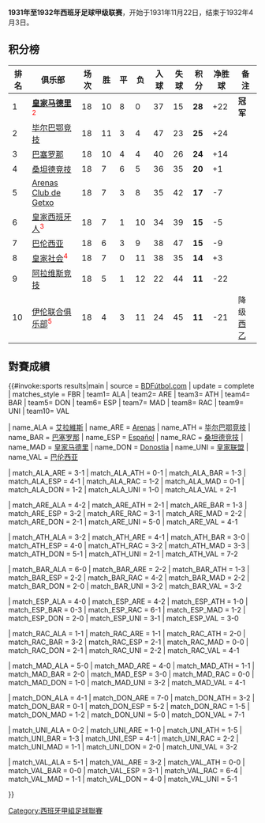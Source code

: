 **1931年至1932年西班牙足球甲级联赛**，开始于1931年11月22日，结束于1932年4月3日。

## 积分榜

| 排名 | 俱乐部                                                                                              | 场次 | 胜  | 平 | 负  | 入球 | 失球 | 积分     | 净胜球  | 备注                                      |
| -- | ------------------------------------------------------------------------------------------------ | -- | -- | - | -- | -- | -- | ------ | ---- | --------------------------------------- |
| 1  | **[皇家马德里](https://zh.wikipedia.org/wiki/皇家马德里 "wikilink")**<sup><FONT color="red">2</FONT></sup> | 18 | 10 | 8 | 0  | 37 | 15 | **28** | \+22 | **冠军**                                  |
| 2  | [毕尔巴鄂竞技](https://zh.wikipedia.org/wiki/毕尔巴鄂竞技 "wikilink")                                        | 18 | 11 | 3 | 4  | 47 | 23 | **25** | \+24 |                                         |
| 3  | [巴塞罗那](../Page/巴塞罗那足球俱乐部.md "wikilink")                                                          | 18 | 10 | 4 | 4  | 40 | 26 | **24** | \+14 |                                         |
| 4  | [桑坦德竞技](https://zh.wikipedia.org/wiki/桑坦德竞技 "wikilink")                                          | 18 | 7  | 6 | 5  | 36 | 35 | **20** | \+1  |                                         |
| 5  | [Arenas Club de Getxo](https://zh.wikipedia.org/wiki/Arenas_Club_de_Getxo "wikilink")            | 18 | 7  | 3 | 8  | 35 | 42 | **17** | \-7  |                                         |
| 6  | [皇家西班牙人](https://zh.wikipedia.org/wiki/皇家西班牙人 "wikilink")<sup><FONT color="red">3</FONT></sup>   | 18 | 7  | 1 | 10 | 34 | 39 | **15** | \-5  |                                         |
| 7  | [巴伦西亚](../Page/巴伦西亚足球俱乐部.md "wikilink")                                                          | 18 | 6  | 3 | 9  | 38 | 47 | **15** | \-9  |                                         |
| 8  | [皇家社会](https://zh.wikipedia.org/wiki/皇家社会 "wikilink")<sup><FONT color="red">4</FONT></sup>       | 18 | 7  | 0 | 11 | 38 | 35 | **14** | \+3  |                                         |
| 9  | [阿拉维斯竞技](https://zh.wikipedia.org/wiki/阿拉维斯竞技 "wikilink")                                        | 18 | 5  | 1 | 12 | 22 | 44 | **11** | \-22 |                                         |
| 10 | [伊伦联合俱乐部](https://zh.wikipedia.org/wiki/皇家联盟 "wikilink")<sup><FONT color="red">5</FONT></sup>    | 18 | 4  | 3 | 11 | 24 | 45 | **11** | \-21 | 降级[西乙](../Page/西班牙足球乙级联赛.md "wikilink") |

## 對賽成績

{{\#invoke:sports results|main | source = [BDFútbol.com](http://www.bdfutbol.com/es/t/t1931-32.html) | update = complete | matches_style = FBR | team1= ALA | team2= ARE | team3= ATH | team4= BAR | team5= DON | team6= ESP | team7= MAD | team8= RAC | team9= UNI | team10= VAL

| name_ALA = [艾拉維斯](https://zh.wikipedia.org/wiki/阿拉維斯體育 "wikilink") | name_ARE = [Arenas](https://zh.wikipedia.org/wiki/Arenas_Club_de_Getxo "wikilink") | name_ATH = [毕尔巴鄂竞技](https://zh.wikipedia.org/wiki/毕尔巴鄂竞技 "wikilink") | name_BAR = [巴塞罗那](../Page/巴塞罗那足球俱乐部.md "wikilink") | name_ESP = [Español](https://zh.wikipedia.org/wiki/皇家西班牙人 "wikilink") | name_RAC = [桑坦德竞技](https://zh.wikipedia.org/wiki/桑坦德竞技 "wikilink") | name_MAD = [皇家马德里](https://zh.wikipedia.org/wiki/皇家马德里 "wikilink") | name_DON = [Donostia](https://zh.wikipedia.org/wiki/皇家社会 "wikilink") | name_UNI = [皇家联盟](https://zh.wikipedia.org/wiki/伊伦联合俱乐部 "wikilink") | name_VAL = [巴伦西亚](../Page/巴伦西亚足球俱乐部.md "wikilink")

| match_ALA_ARE = 3-1 | match_ALA_ATH = 0-1 | match_ALA_BAR = 1-3 | match_ALA_ESP = 4-1 | match_ALA_RAC = 1-2 | match_ALA_MAD = 0-1 | match_ALA_DON = 1-2 | match_ALA_UNI = 1-0 | match_ALA_VAL = 2-1

| match_ARE_ALA = 4-2 | match_ARE_ATH = 2-1 | match_ARE_BAR = 1-3 | match_ARE_ESP = 3-2 | match_ARE_RAC = 3-1 | match_ARE_MAD = 2-2 | match_ARE_DON = 2-1 | match_ARE_UNI = 5-0 | match_ARE_VAL = 4-1

| match_ATH_ALA = 3-2 | match_ATH_ARE = 4-1 | match_ATH_BAR = 3-0 | match_ATH_ESP = 4-0 | match_ATH_RAC = 3-2 | match_ATH_MAD = 3-3 | match_ATH_DON = 5-1 | match_ATH_UNI = 2-1 | match_ATH_VAL = 7-2

| match_BAR_ALA = 6-0 | match_BAR_ARE = 2-2 | match_BAR_ATH = 1-3 | match_BAR_ESP = 2-2 | match_BAR_RAC = 4-2 | match_BAR_MAD = 2-2 | match_BAR_DON = 2-0 | match_BAR_UNI = 3-2 | match_BAR_VAL = 3-2

| match_ESP_ALA = 4-0 | match_ESP_ARE = 4-2 | match_ESP_ATH = 1-0 | match_ESP_BAR = 0-3 | match_ESP_RAC = 6-1 | match_ESP_MAD = 1-2 | match_ESP_DON = 2-0 | match_ESP_UNI = 3-1 | match_ESP_VAL = 3-0

| match_RAC_ALA = 1-1 | match_RAC_ARE = 1-1 | match_RAC_ATH = 2-0 | match_RAC_BAR = 3-2 | match_RAC_ESP = 2-1 | match_RAC_MAD = 0-0 | match_RAC_DON = 2-1 | match_RAC_UNI = 2-2 | match_RAC_VAL = 4-1

| match_MAD_ALA = 5-0 | match_MAD_ARE = 4-0 | match_MAD_ATH = 1-1 | match_MAD_BAR = 2-0 | match_MAD_ESP = 3-0 | match_MAD_RAC = 0-0 | match_MAD_DON = 1-0 | match_MAD_UNI = 3-2 | match_MAD_VAL = 4-1

| match_DON_ALA = 4-1 | match_DON_ARE = 7-0 | match_DON_ATH = 3-2 | match_DON_BAR = 0-1 | match_DON_ESP = 5-2 | match_DON_RAC = 1-5 | match_DON_MAD = 1-2 | match_DON_UNI = 5-0 | match_DON_VAL = 7-1

| match_UNI_ALA = 0-2 | match_UNI_ARE = 1-0 | match_UNI_ATH = 1-5 | match_UNI_BAR = 1-3 | match_UNI_ESP = 4-1 | match_UNI_RAC = 2-2 | match_UNI_MAD = 1-1 | match_UNI_DON = 2-0 | match_UNI_VAL = 3-2

| match_VAL_ALA = 5-1 | match_VAL_ARE = 3-2 | match_VAL_ATH = 0-0 | match_VAL_BAR = 0-0 | match_VAL_ESP = 3-1 | match_VAL_RAC = 6-4 | match_VAL_MAD = 1-1 | match_VAL_DON = 4-0 | match_VAL_UNI = 5-1

}}

[Category:西班牙甲組足球聯賽](https://zh.wikipedia.org/wiki/Category:西班牙甲組足球聯賽 "wikilink")
